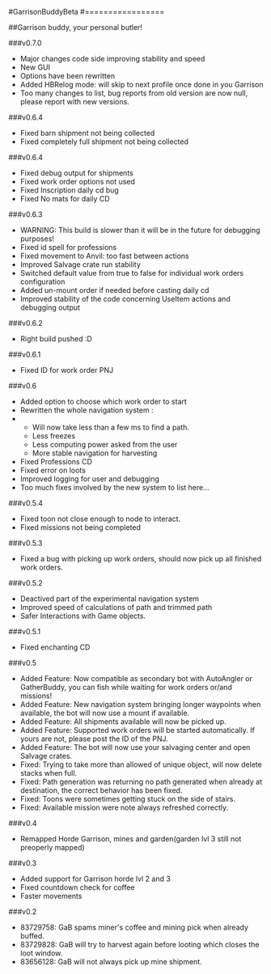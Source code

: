 #GarrisonBuddyBeta
#=================

##Garrison buddy, your personal butler!

###v0.7.0
* Major changes code side improving stability and speed
* New GUI
* Options have been rewritten
* Added HBRelog mode: will skip to next profile once done in you Garrison
* Too many changes to list, bug reports from old version are now null, please report with new versions.


###v0.6.4
* Fixed barn shipment not being collected
* Fixed completely full shipment not being collected 

###v0.6.4
* Fixed debug output for shipments
* Fixed work order options not used
* Fixed Inscription daily cd bug
* Fixed No mats for daily CD

###v0.6.3
* WARNING: This build is slower than it will be in the future for debugging purposes! 
* Fixed id spell for professions
* Fixed movement to Anvil: too fast between actions
* Improved Salvage crate run stability 
* Switched default value from true to false for individual work orders configuration
* Added un-mount order if needed before casting daily cd
* Improved stability of the code concerning UseItem actions and debugging output

###v0.6.2
* Right build pushed :D 

###v0.6.1
* Fixed ID for work order PNJ

###v0.6
* Added option to choose which work order to start
* Rewritten the whole navigation system : 
*  * Will now take less than a few ms to find a path.
   * Less freezes
   * Less computing power asked from the user
   * More stable navigation for harvesting
* Fixed Professions CD
* Fixed error on loots
* Improved logging for user and debugging
* Too much fixes involved by the new system to list here... 

###v0.5.4
* Fixed toon not close enough to node to interact. 
* Fixed missions not being completed

###v0.5.3
* Fixed a bug with picking up work orders, should now pick up all finished work orders.

###v0.5.2
* Deactived part of the experimental navigation system
* Improved speed of calculations of path and trimmed path
* Safer Interactions with Game objects.

###v0.5.1
* Fixed enchanting CD

###v0.5
* Added Feature: Now compatible as secondary bot with AutoAngler or GatherBuddy, you can fish while waiting for work orders or/and missions!
* Added Feature: New navigation system bringing longer waypoints when available, the bot will now use a mount if available.
* Added Feature: All shipments available will now be picked up.
* Added Feature: Supported work orders will be started automatically. If yours are not, please post the ID of the PNJ.
* Added Feature: The bot will now use your salvaging center and open Salvage crates.
* Fixed: Trying to take more than allowed of unique object, will now delete stacks when full.
* Fixed: Path generation was returning no path generated when already at destination, the correct behavior has been fixed.
* Fixed: Toons were sometimes getting stuck on the side of stairs.
* Fixed: Available mission were note always refreshed correctly.

###v0.4
* Remapped Horde Garrison, mines and garden(garden lvl 3 still not preoperly mapped)

###v0.3
* Added support for Garrison horde lvl 2 and 3
* Fixed countdown check for coffee
* Faster movements

###v0.2
* 83729758: GaB spams miner's coffee and mining pick when already buffed.
* 83729828: GaB will try to harvest again before looting which closes the loot window.
* 83656128: GaB will not always pick up mine shipment.